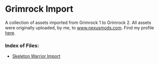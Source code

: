 # Grimrock Import

A collection of assets imported from Grimrock 1 to Grimrock 2. All assets were originally uploaded, by me, to www.nexusmods.com. Find my profile [here](https://www.nexusmods.com/users/79190763).

### Index of Files:

- [Skeleton Warrior Import](import_skeletonWarrior)
